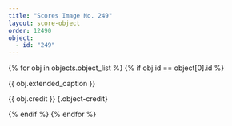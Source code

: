 ```yaml
---
title: "Scores Image No. 249"
layout: score-object
order: 12490
object:
  - id: "249"
---
```


{% for obj in objects.object_list %}
{% if obj.id == object[0].id %}

{{ obj.extended_caption }}

{{ obj.credit }} {.object-credit}

{% endif %}
{% endfor %}
